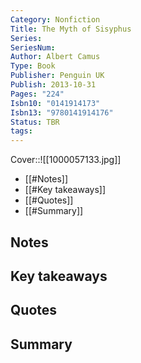 ```yaml
---
Category: Nonfiction
Title: The Myth of Sisyphus
Series: 
SeriesNum: 
Author: Albert Camus
Type: Book
Publisher: Penguin UK
Publish: 2013-10-31
Pages: "224"
Isbn10: "0141914173"
Isbn13: "9780141914176"
Status: TBR
tags: 
---
```


Cover::![[1000057133.jpg]]


- [[#Notes]]
- [[#Key takeaways]]
- [[#Quotes]]
- [[#Summary]]

## Notes

## Key takeaways

## Quotes

## Summary